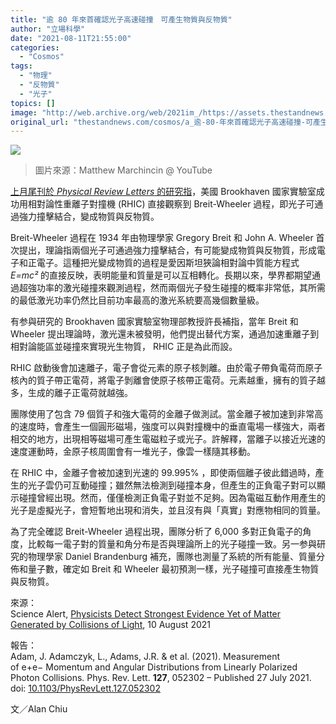 ```yaml
---
title: "逾 80 年來首確認光子高速碰撞　可產生物質與反物質"
author: "立場科學"
date: "2021-08-11T21:55:00"
categories:
  - "Cosmos"
tags:
  - "物理"
  - "反物質"
  - "光子"
topics: []
image: "http://web.archive.org/web/2021im_/https://assets.thestandnews.com/media/photos/11-11_copy_e21WFl4.png"
original_url: "thestandnews.com/cosmos/a_逾-80-年來首確認光子高速碰撞-可產生物質與反物質"
---
```

![](http://web.archive.org/web/2021im_/https://assets.thestandnews.com/media/photos/11-11_copy_e21WFl4.png)
> 圖片來源：Matthew Marchincin @ YouTube

[上月尾刊於 _Physical Review Letters_ 的研究指](http://web.archive.org/web/20211009141805/https://journals.aps.org/prl/abstract/10.1103/PhysRevLett.127.052302)，美國 Brookhaven 國家實驗室成功用相對論性重離子對撞機 (RHIC) 直接觀察到 Breit-Wheeler 過程，即光子可通過強力撞擊結合，變成物質與反物質。

Breit-Wheeler 過程在 1934 年由物理學家 Gregory Breit 和 John A. Wheeler 首次提出，理論指兩個光子可通過強力撞擊結合，有可能變成物質與反物質，形成電子和正電子。這種把光變成物質的過程是愛因斯坦狹論相對論中質能方程式 _E=mc²_ 的直接反映，表明能量和質量是可以互相轉化。長期以來，學界都期望通過超強功率的激光碰撞來觀測過程，然而兩個光子發生碰撞的概率非常低，其所需的最低激光功率仍然比目前功率最高的激光系統要高幾個數量級。

有参與研究的 Brookhaven 國家實驗室物理部教授許長補指，當年 Breit 和 Wheeler 提出理論時，激光還未被發明，他們提出替代方案，通過加速重離子到相對論能區並碰撞來實現光生物質， RHIC 正是為此而設。

RHIC 啟動後會加速離子，電子會從元素的原子核剝離。由於電子帶負電荷而原子核內的質子帶正電荷，將電子剝離會使原子核帶正電荷。元素越重，擁有的質子越多，生成的離子正電荷就越強。

團隊使用了包含 79 個質子和強大電荷的金離子做測試。當金離子被加速到非常高的速度時，會產生一個圓形磁場，強度可以與對撞機中的垂直電場一樣強大，兩者相交的地方，出現相等磁場可產生電磁粒子或光子。許解釋，當離子以接近光速的速度運動時，金原子核周圍會有一堆光子，像雲一樣隨其移動。

在 RHIC 中，金離子會被加速到光速的 99.995% ，即使兩個離子彼此錯過時，產生的光子雲仍可互動碰撞；雖然無法檢測到碰撞本身，但產生的正負電子對可以顯示碰撞曾經出現。然而，僅僅檢測正負電子對並不足夠。因為電磁互動作用產生的光子是虛擬光子，會短暫地出現和消失，並且沒有與「真實」對應物相同的質量。

為了完全確認 Breit-Wheeler 過程出現，團隊分析了 6,000 多對正負電子的角度，比較每一電子對的質量和角分布是否與理論所上的光子碰撞一致。另一参與研究的物理學家 Daniel Brandenburg 補充，團隊也測量了系統的所有能量、質量分佈和量子數，確定如 Breit 和 Wheeler 最初預測一樣，光子碰撞可直接產生物質與反物質。

來源：  
Science Alert, [Physicists Detect Strongest Evidence Yet of Matter Generated by Collisions of Light](http://web.archive.org/web/20211009141805/https://www.sciencealert.com/physicists-claim-they-ve-finally-observed-matter-being-made-out-of-colliding-light), 10 August 2021

報告：  
Adam, J. Adamczyk, L., Adams, J.R. & et al. (2021). Measurement of e+e− Momentum and Angular Distributions from Linearly Polarized Photon Collisions. Phys. Rev. Lett. **127**, 052302 – Published 27 July 2021. doi: [10.1103/PhysRevLett.127.052302](http://web.archive.org/web/20211009141805/https://journals.aps.org/prl/abstract/10.1103/PhysRevLett.127.052302)

文／Alan Chiu